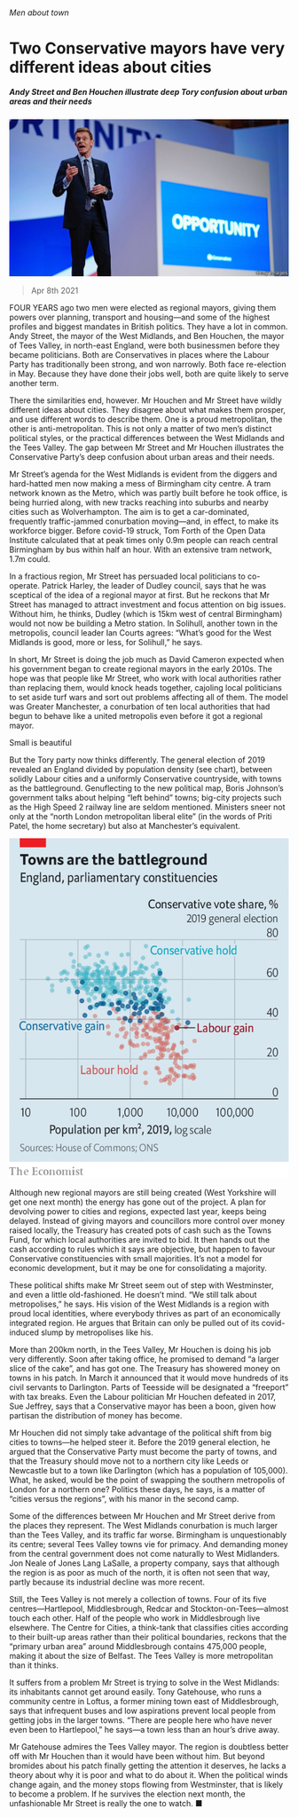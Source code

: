 ###### Men about town

# Two Conservative mayors have very different ideas about cities 

##### Andy Street and Ben Houchen illustrate deep Tory confusion about urban areas and their needs 

![image](images/20210410_brp501.jpg) 

> Apr 8th 2021 

FOUR YEARS ago two men were elected as regional mayors, giving them powers over planning, transport and housing—and some of the highest profiles and biggest mandates in British politics. They have a lot in common. Andy Street, the mayor of the West Midlands, and Ben Houchen, the mayor of Tees Valley, in north-east England, were both businessmen before they became politicians. Both are Conservatives in places where the Labour Party has traditionally been strong, and won narrowly. Both face re-election in May. Because they have done their jobs well, both are quite likely to serve another term.

There the similarities end, however. Mr Houchen and Mr Street have wildly different ideas about cities. They disagree about what makes them prosper, and use different words to describe them. One is a proud metropolitan, the other is anti-metropolitan. This is not only a matter of two men’s distinct political styles, or the practical differences between the West Midlands and the Tees Valley. The gap between Mr Street and Mr Houchen illustrates the Conservative Party’s deep confusion about urban areas and their needs.


Mr Street’s agenda for the West Midlands is evident from the diggers and hard-hatted men now making a mess of Birmingham city centre. A tram network known as the Metro, which was partly built before he took office, is being hurried along, with new tracks reaching into suburbs and nearby cities such as Wolverhampton. The aim is to get a car-dominated, frequently traffic-jammed conurbation moving—and, in effect, to make its workforce bigger. Before covid-19 struck, Tom Forth of the Open Data Institute calculated that at peak times only 0.9m people can reach central Birmingham by bus within half an hour. With an extensive tram network, 1.7m could.

In a fractious region, Mr Street has persuaded local politicians to co-operate. Patrick Harley, the leader of Dudley council, says that he was sceptical of the idea of a regional mayor at first. But he reckons that Mr Street has managed to attract investment and focus attention on big issues. Without him, he thinks, Dudley (which is 15km west of central Birmingham) would not now be building a Metro station. In Solihull, another town in the metropolis, council leader Ian Courts agrees: “What’s good for the West Midlands is good, more or less, for Solihull,” he says.

In short, Mr Street is doing the job much as David Cameron expected when his government began to create regional mayors in the early 2010s. The hope was that people like Mr Street, who work with local authorities rather than replacing them, would knock heads together, cajoling local politicians to set aside turf wars and sort out problems affecting all of them. The model was Greater Manchester, a conurbation of ten local authorities that had begun to behave like a united metropolis even before it got a regional mayor.

Small is beautiful

But the Tory party now thinks differently. The general election of 2019 revealed an England divided by population density (see chart), between solidly Labour cities and a uniformly Conservative countryside, with towns as the battleground. Genuflecting to the new political map, Boris Johnson’s government talks about helping “left behind” towns; big-city projects such as the High Speed 2 railway line are seldom mentioned. Ministers sneer not only at the “north London metropolitan liberal elite” (in the words of Priti Patel, the home secretary) but also at Manchester’s equivalent.

![image](images/20210410_BRC430.png) 


Although new regional mayors are still being created (West Yorkshire will get one next month) the energy has gone out of the project. A plan for devolving power to cities and regions, expected last year, keeps being delayed. Instead of giving mayors and councillors more control over money raised locally, the Treasury has created pots of cash such as the Towns Fund, for which local authorities are invited to bid. It then hands out the cash according to rules which it says are objective, but happen to favour Conservative constituencies with small majorities. It’s not a model for economic development, but it may be one for consolidating a majority.

These political shifts make Mr Street seem out of step with Westminster, and even a little old-fashioned. He doesn’t mind. “We still talk about metropolises,” he says. His vision of the West Midlands is a region with proud local identities, where everybody thrives as part of an economically integrated region. He argues that Britain can only be pulled out of its covid-induced slump by metropolises like his.

More than 200km north, in the Tees Valley, Mr Houchen is doing his job very differently. Soon after taking office, he promised to demand “a larger slice of the cake”, and has got one. The Treasury has showered money on towns in his patch. In March it announced that it would move hundreds of its civil servants to Darlington. Parts of Teesside will be designated a “freeport” with tax breaks. Even the Labour politician Mr Houchen defeated in 2017, Sue Jeffrey, says that a Conservative mayor has been a boon, given how partisan the distribution of money has become.

Mr Houchen did not simply take advantage of the political shift from big cities to towns—he helped steer it. Before the 2019 general election, he argued that the Conservative Party must become the party of towns, and that the Treasury should move not to a northern city like Leeds or Newcastle but to a town like Darlington (which has a population of 105,000). What, he asked, would be the point of swapping the southern metropolis of London for a northern one? Politics these days, he says, is a matter of “cities versus the regions”, with his manor in the second camp.

Some of the differences between Mr Houchen and Mr Street derive from the places they represent. The West Midlands conurbation is much larger than the Tees Valley, and its traffic far worse. Birmingham is unquestionably its centre; several Tees Valley towns vie for primacy. And demanding money from the central government does not come naturally to West Midlanders. Jon Neale of Jones Lang LaSalle, a property company, says that although the region is as poor as much of the north, it is often not seen that way, partly because its industrial decline was more recent.

Still, the Tees Valley is not merely a collection of towns. Four of its five centres—Hartlepool, Middlesbrough, Redcar and Stockton-on-Tees—almost touch each other. Half of the people who work in Middlesbrough live elsewhere. The Centre for Cities, a think-tank that classifies cities according to their built-up areas rather than their political boundaries, reckons that the “primary urban area” around Middlesbrough contains 475,000 people, making it about the size of Belfast. The Tees Valley is more metropolitan than it thinks.

It suffers from a problem Mr Street is trying to solve in the West Midlands: its inhabitants cannot get around easily. Tony Gatehouse, who runs a community centre in Loftus, a former mining town east of Middlesbrough, says that infrequent buses and low aspirations prevent local people from getting jobs in the larger towns. “There are people here who have never even been to Hartlepool,” he says—a town less than an hour’s drive away.

Mr Gatehouse admires the Tees Valley mayor. The region is doubtless better off with Mr Houchen than it would have been without him. But beyond bromides about his patch finally getting the attention it deserves, he lacks a theory about why it is poor and what to do about it. When the political winds change again, and the money stops flowing from Westminster, that is likely to become a problem. If he survives the election next month, the unfashionable Mr Street is really the one to watch. ■

